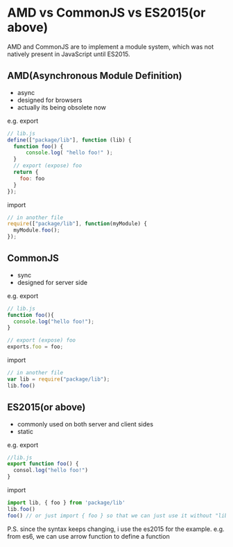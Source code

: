 AMD vs CommonJS vs ES2015(or above)
====
AMD and CommonJS are to implement a module system, which was not natively present in JavaScript until ES2015. 

AMD(Asynchronous Module Definition)
---
- async
- designed for browsers
- actually its being obsolete now

e.g. export
```js
// lib.js
define(["package/lib"], function (lib) {
  function foo() {
      console.log( "hello foo!" );
  }
  // export (expose) foo
  return {
    foo: foo
  }
});
```
import
```js
// in another file
require(["package/lib"], function(myModule) {
  myModule.foo();
});
```

CommonJS
---
- sync
- designed for server side

e.g. export
```js
// lib.js
function foo(){
  console.log("hello foo!");
}

// export (expose) foo
exports.foo = foo;
```
import
```js
// in another file
var lib = require("package/lib");
lib.foo()
```

ES2015(or above)
---
- commonly used on both server and client sides
- static

e.g. export
```js
//lib.js
export function foo() {
  consol.log("hello foo!")
}
```
import
```js
import lib, { foo } from 'package/lib'
lib.foo()
foo() // or just import { foo } so that we can just use it without "lib."
```

P.S. since the syntax keeps changing, i use the es2015 for the example. e.g. from es6, we can use arrow function to define a function
